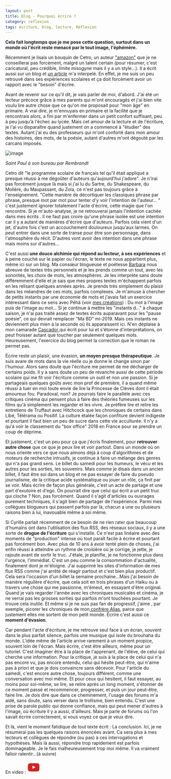 ```yaml
---
layout: post
title: Blog - Pourquoi écrire ?
category: reflexion
tags: écriture, blog, lecture, Réflexion
---
```

**Cela fait longtemps que je me pose cette question, surtout dans un monde où l'écrit reste menacé par le tout image, l'éphémère.**

Récemment je lisais un bouquin de Cetro, un auteur <a href="https://www.amazon.fr/Cetro/e/B00G9I9Y40">"amazon"</a> que je ne conseillerai pas forcément, malgré un talent certain (pour résumer, c'est caricatural, peu crédible, limite misogyne mais il y a un style...). Il a écrit aussi sur un blog et <a href="http://lepetitmondedecetro.blogspot.com/2015/04/cachez-ce-cetro-que-je-ne-saurais-voir.html?m=1%20">un article</a> m'a interpelé. En effet, je me suis un peu retrouvé dans ses expériences scolaires et ça doit forcément avoir un rapport avec le "besoin" d'écrire.

Avant de revenir sur ce qu'il dit, je vais parler de moi, d'abord. J'ai été un lecteur précoce grâce à mes parents qui m'ont encouragés et j'ai bien vite voulu lire autre chose que ce qu'on me proposait pour "mon âge" en primaire. A vrai dire, je m'ennuyais en primaire et la facilité que je rencontrais alors, a fini par m'enfermer dans un petit confort suffisant, peu à peu jusqu'à l'échec au lycée. Mais cet amour de la lecture et de l'écriture, je l'ai vu disparaître quand justement on a commencé à "étudier" des textes. Autant j'ai eu des professeurs qui m'ont conforté dans mon amour des histoires, des mots, de la poésie, autant d'autres m'ont dégouté par les carcans imposés.

![image](https://upload.wikimedia.org/wikipedia/commons/7/71/Saint_Paul_at_his_Writing-Desk%2C_by_Rembrandt.jpg)

*Saint Paul à son bureau par Rembrandt*

Cetro dit "le programme scolaire de français tel qu'il était appliqué a presque réussi à me dégoûter d'auteurs qu'aujourd'hui j'adore". Je n'irai pas forcément jusque là mais si j'ai lu du Sartre, du Shakespeare, du Molière, du Maupassant, du Zola, ce n'est pas toujours grâce à l'enseignement. "Cette manière de décortiquer les classiques phrase par phrase, presque mot par mot pour tenter d'y voir l'intention de l'auteur... " c'est justement ignorer totalement l'acte d'écrire, cette magie que l'on rencontre. Si je m'auto-analyse, je ne retrouverai jamais l'intention cachée dans mes écrits . Il ne faut pas croire qu'une phrase isolée est une intention car il y a autant de manières d'écrire que d'auteurs. Parfois cela vient d'un jet, d'autre fois c'est un accouchement douloureux jusqu'aux larmes. On peut entrer dans une sorte de transe pour être son personnage, dans l'atmosphère du récit. D'autres vont avoir des intention dans une phrase mais moins sur d'autres...

C'est aussi **une douce alchimie qui répond au lecteur, à ses expériences** et à peine couché sur le papier ou l'écran, le texte ne nous appartient plus, même ici sur un blog. Ma consœur blogueuse et poétesse <a href="https://lireditelle.wordpress.com">Barbara</a> nous abreuve de textes très personnels et je les prends comme un tout, avec les sonorités, les choix de mots, les atmosphères. Je les interprète sans doute différemment d'elle et je sais que mes propres textes m'échappent parfois en les relisant quelques années après. Je prends très simplement du plaisir dans les méandres de ces mots, parfois complexes. Je m'amuse à chercher de petits instants par une économie de mots et j'avais fait un exercice intéressant dans ce sens avec Péhä (voir <a href="https://cheziceman.wordpress.com/mes-creations/">mes créations</a>) : Du mot à l'image puis de l'image au mot... Si je continue à mettre les "instants d..." à chaque saison, je n'ai pas traité assez de textes écrits auparavant pour les "pause poésie", ce qui devrait remplacer "Ma BD" mi-2019. Mais ces instants ne deviennent plus mien à la seconde où ils apparaissent ici. N'en déplaise à mon camarade <a href="http://blog-libre.org">Cascador </a>qui écrit pour lui et s'étonne d'interprétations, on peut froisser autant que toucher par seulement quelques mots. Heureusement, l'exercice du blog permet la correction que le roman ne permet pas.

Écrire reste un plaisir, une évasion, **un moyen presque thérapeutique**. Je suis avare de mots dans la vie réelle ou je donne le change sinon par l'humour. Alors sans doute que l'écriture me permet de me décharger de certains poids. Il y a sans doute un peu de revanche aussi de cette période scolaire qui me fit voir l'écriture comme un outil et non une passion. Si je partageais quelques goûts avec mon prof de première, il a quand même réussi à tuer en moi toute envie de lire la Princesse de Clèves dont il était amoureux fou. Paradoxal, non? Je pourrais faire le parallèle avec ces critiques cinéma qui pensent plus à faire des théories fumeuses sur les films qu'à simplement les regarder et les vivre. Je préfère lire et relire les entretiens de Truffaut avec Hitchcock que les chroniques de certains dans Libé, Télérama ou Positif. La culture étalée façon confiture devient indigeste et pourtant il faut bien un peu de sucre dans cette vie acculturée. Il n'y a qu'à voir le classement du "box office" 2018 en France pour se prendre un coup de déprime.

Et justement, c'est un peu pour ça que j'écris finalement, pour **retrouver autre chose** que ce que je peux lire et voir partout. Dans un monde où on nous oriente vers ce que nous aimons déjà à coup d'algorithmes et de moteurs de recherche intrusifs, je continue à faire un mélange des genres qui n'a pas grand sens. Le billet du samedi pour les humeurs, le vécu et les autres pour les sorties, les souvenirs. Mais comme je disais dans un ancien billet, il faut être soi dans un blog et ne pas essayer de faire du pseudo journalisme, de la critique acide systématique ou jouer un rôle, ça finit par se voir. Mais écrire de façon plus générale, c'est un acte de partage et une part d'exutoire et d'ego. On pourrait dire que celui qui écrit a un petit truc qui cloche ? Non, pas forcément. Quand il s'agit d'articles ou ouvrages purement techniques, il s'agit bien de partager de l'expérience. Parmi mes collègues blogueurs qui passent parfois par là, chacun a une ou plusieurs raisons bien à lui, inavouable même à soi même.

Si Cyrille parlait récemment de ce besoin de ne rien rater que beaucoup d'humains ont dans l'utilisation des flux RSS, des réseaux sociaux, il y a une sorte de **drogue de l'écriture** qui s'installe. Ce n'est pas linéaire avec des moments de "production" intense où tout paraît facile à écrire et pourtant pas forcément bon. Avec plus de 10 ans à avoir tenté plein de choses, j'ai enfin réussi à atteindre un rythme de croisière où je corrige, je jette, je rajoute avant de sortir le truc. J'étale, je planifie, je ne fonctionne plus dans l'urgence, l'immédiat. C'est un peu comme la consommation d'actualité, finalement dont je m'éloigne. J'ai supprimé les sites d'information de mes flux RSS comme j'ai arrêté de réagir partout et c'est bien plus productif. Cela sera l'occasion d'un billet la semaine prochaine...Mais j'ai besoin de manière régulière d'écrire, que cela soit en trois phrases d'un Haiku ou à travers une chose qui me passionne, m'émeut, en essayant d'être original. Quand je vais regarder l'année avec les chroniques musicales et cinéma, je ne verrai pas les grosses sorties qui parfois m'ont touchées pourtant. Je trouve cela inutile. Et même si je ne suis pas fan de progressif, j'aime , par exemple, picorer les chroniques de mon<a href="https://alias.erdorin.org"> confrère Alias</a>, parce que justement elles me sortent de mon petit monde. Écrire c'est aussi ce **moment d'évasion**.

Car pendant l'acte d'écriture, je me retrouve seul face à un écran, souvent dans le plus parfait silence, parfois une musique qui isole du brouhaha du monde. L'idée même de l'article arrive rarement à un moment propice, souvent loin de l'écran. Mais écrire, c'est être ailleurs, même pour un tutoriel. C'est imaginer être à la place de l'apprenant, de l'élève, de celui qui cherche une information. Pour la critique, je suis à la place de celui qui n'a pas encore vu, pas encore entendu, celui qui hésite peut-être, qui n'aime pas à priori et que je dois convaincre sans décevoir. Pour l'article du samedi, c'est encore autre chose, toujours différent, comme une conversation avec moi même. Et pour ceux qui hésitent, il faut essayer, au moins pour soi-même, se lire, se relire après un long moment, s'étonner de ce moment passé et recommencer, progresser, et puis un jour peut-être, faire lire. Je dois dire que dans ce cheminement, l'usage des forums m'a aidé, sans doute, sans verser dans le trollisme, bien entendu. C'est une prise de parole public qui donne confiance, mais qui peut mener d'autres à l'image, où écriture il y a aussi, d'ailleurs. Mais je parle de forums où l'on savait écrire correctement, si vous voyez ce que je veux dire.

Et là, vient le moment fatidique de tout texte écrit : La conclusion. Ici, je ne résumerai pas les quelques raisons énoncées avant. Ca sera plus à mes lecteurs et collègues de répondre (ou pas) à ces interrogations et hypothèses. Mais là aussi, répondre trop rapidement est parfois dommageable. Je le fais malheureusement trop moi même. Il va vraiment falloir ralentir...(à suivre)

En video : [![video](/images/youtube.png)](https://www.youtube.com/watch?v=HIWY8UyW9bw)
